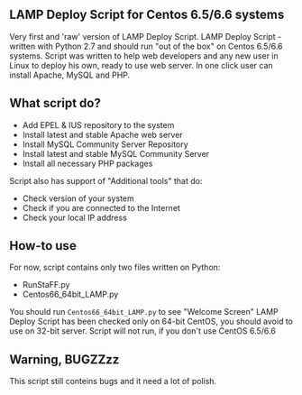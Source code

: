 ## LAMP Deploy Script for Centos 6.5/6.6 systems
Very first and 'raw' version of LAMP Deploy Script. LAMP Deploy Script - written with Python 2.7 and should run "out of the box" on Centos 6.5/6.6 systems. Script was written to help web developers and any new user in Linux to deploy his own, ready to use web server. In one click user can install Apache, MySQL and PHP. 

## What script do?
- Add EPEL & IUS repository to the system
- Install latest and stable Apache web server
- Install MySQL Community Server Repository
- Install latest and stable MySQL Community Server
- Install all necessary PHP packages

Script also has support of "Additional tools" that do:
- Check version of your system
- Check if you are connected to the Internet
- Check your local IP address

## How-to use
For now, script contains only two files written on Python:
* RunStaFF.py
* Centos66_64bit_LAMP.py

You should run `Centos66_64bit_LAMP.py` to see "Welcome Screen"
LAMP Deploy Script has been checked only on 64-bit CentOS, you should avoid to use on 32-bit server.
Script will not run, if you don't use CentOS 6.5/6.6

## Warning, BUGZZzz
This script still conteins bugs and it need a lot of polish.
